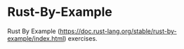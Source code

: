 # Rust-By-Example
Rust By Example (https://doc.rust-lang.org/stable/rust-by-example/index.html) exercises.
